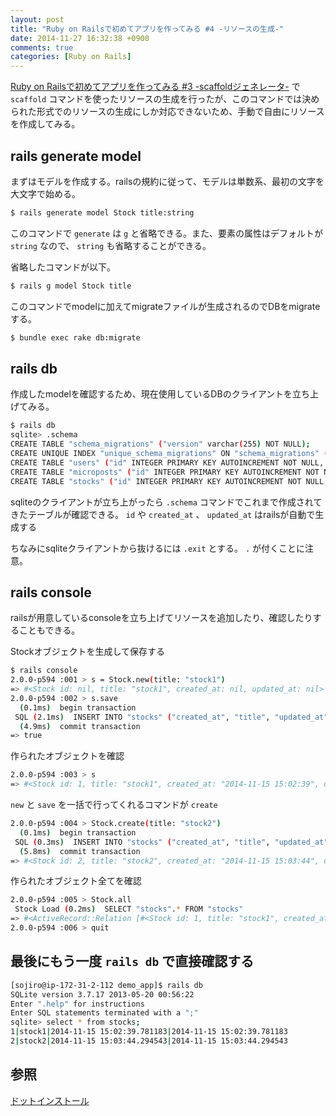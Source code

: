 ```yaml
---
layout: post
title: "Ruby on Railsで初めてアプリを作ってみる #4 -リソースの生成-"
date: 2014-11-27 16:32:38 +0900
comments: true
categories: [Ruby on Rails]
---
```

[Ruby on Railsで初めてアプリを作ってみる #3 -scaffoldジェネレータ-](http://sojiro14.github.io/blog/2014/11/16/making-first-app-with-rails-number-3-scaffold-generator/) で ```scaffold``` コマンドを使ったリソースの生成を行ったが、このコマンドでは決められた形式でのリソースの生成にしか対応できないため、手動で自由にリソースを作成してみる。

## rails generate model
まずはモデルを作成する。railsの規約に従って、モデルは単数系、最初の文字を大文字で始める。

``` bash
$ rails generate model Stock title:string
```

このコマンドで ```generate``` は ```g``` と省略できる。また、要素の属性はデフォルトが ```string``` なので、 ```string``` も省略することができる。

省略したコマンドが以下。

``` bash
$ rails g model Stock title
```

このコマンドでmodelに加えてmigrateファイルが生成されるのでDBをmigrateする。

``` bash
$ bundle exec rake db:migrate
```

<!-- more -->

## rails db
作成したmodelを確認するため、現在使用しているDBのクライアントを立ち上げてみる。

``` bash
$ rails db
sqlite> .schema
CREATE TABLE "schema_migrations" ("version" varchar(255) NOT NULL);
CREATE UNIQUE INDEX "unique_schema_migrations" ON "schema_migrations" ("version");
CREATE TABLE "users" ("id" INTEGER PRIMARY KEY AUTOINCREMENT NOT NULL, "name" varchar(255), "email" varchar(255), "created_at" datetime, "updated_at" datetime);
CREATE TABLE "microposts" ("id" INTEGER PRIMARY KEY AUTOINCREMENT NOT NULL, "content" varchar(255), "user_id" integer, "created_at" datetime, "updated_at" datetime);
CREATE TABLE "stocks" ("id" INTEGER PRIMARY KEY AUTOINCREMENT NOT NULL, "title" varchar(255), "created_at" datetime, "updated_at" datetime);
```

sqliteのクライアントが立ち上がったら ```.schema``` コマンドでこれまで作成されてきたテーブルが確認できる。
 ```id``` や ```created_at``` 、 ```updated_at``` はrailsが自動で生成する

ちなみにsqliteクライアントから抜けるには ```.exit``` とする。 ```.``` が付くことに注意。

## rails console
railsが用意しているconsoleを立ち上げてリソースを追加したり、確認したりすることもできる。

Stockオブジェクトを生成して保存する

``` bash
$ rails console
2.0.0-p594 :001 > s = Stock.new(title: "stock1")
=> #<Stock id: nil, title: "stock1", created_at: nil, updated_at: nil> 
2.0.0-p594 :002 > s.save
  (0.1ms)  begin transaction
 SQL (2.1ms)  INSERT INTO "stocks" ("created_at", "title", "updated_at") VALUES (?, ?, ?)  [["created_at", Sat, 15 Nov 2014 15:02:39 UTC +00:00], ["title", "stock1"], ["updated_at", Sat, 15 Nov 2014 15:02:39 UTC +00:00]]
  (4.9ms)  commit transaction
=> true 
```
作られたオブジェクトを確認
``` bash
2.0.0-p594 :003 > s
=> #<Stock id: 1, title: "stock1", created_at: "2014-11-15 15:02:39", updated_at: "2014-11-15 15:02:39"> 
```
 ```new``` と ```save``` を一括で行ってくれるコマンドが ```create```
``` bash
2.0.0-p594 :004 > Stock.create(title: "stock2")
  (0.1ms)  begin transaction
 SQL (0.3ms)  INSERT INTO "stocks" ("created_at", "title", "updated_at") VALUES (?, ?, ?)  [["created_at", Sat, 15 Nov 2014 15:03:44 UTC +00:00], ["title", "stock2"], ["updated_at", Sat, 15 Nov 2014 15:03:44 UTC +00:00]]
  (5.8ms)  commit transaction
=> #<Stock id: 2, title: "stock2", created_at: "2014-11-15 15:03:44", updated_at: "2014-11-15 15:03:44"> 
```
作られたオブジェクト全てを確認
``` bash
2.0.0-p594 :005 > Stock.all
 Stock Load (0.2ms)  SELECT "stocks".* FROM "stocks"
=> #<ActiveRecord::Relation [#<Stock id: 1, title: "stock1", created_at: "2014-11-15 15:02:39", updated_at: "2014-11-15 15:02:39">, #<Stock id: 2, title: "stock2", created_at: "2014-11-15 15:03:44", updated_at: "2014-11-15 15:03:44">]> 
2.0.0-p594 :006 > quit
```

## 最後にもう一度 ```rails db``` で直接確認する

``` bash
[sojiro@ip-172-31-2-112 demo_app]$ rails db
SQLite version 3.7.17 2013-05-20 00:56:22
Enter ".help" for instructions
Enter SQL statements terminated with a ";"
sqlite> select * from stocks;
1|stock1|2014-11-15 15:02:39.781183|2014-11-15 15:02:39.781183
2|stock2|2014-11-15 15:03:44.294543|2014-11-15 15:03:44.294543
```

## 参照
[ドットインストール](http://dotinstall.com/lessons/basic_rails_v2)
